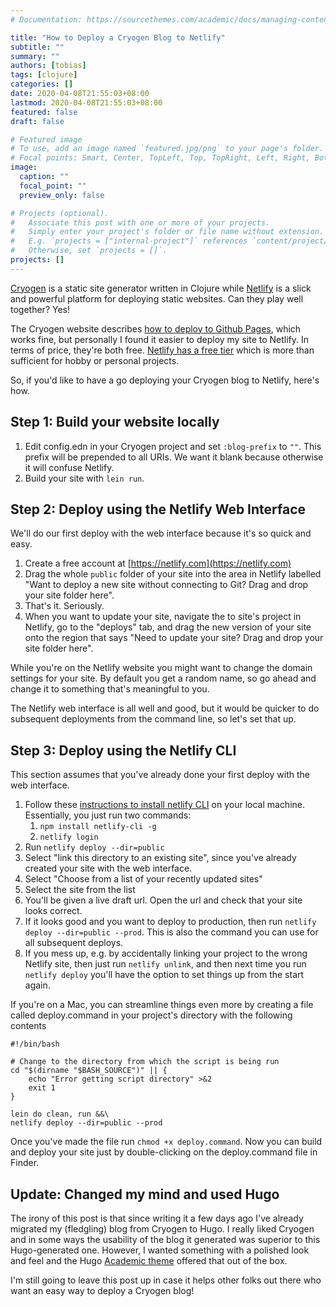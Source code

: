 ```yaml
---
# Documentation: https://sourcethemes.com/academic/docs/managing-content/

title: "How to Deploy a Cryogen Blog to Netlify"
subtitle: ""
summary: ""
authors: [tobias]
tags: [clojure]
categories: []
date: 2020-04-08T21:55:03+08:00
lastmod: 2020-04-08T21:55:03+08:00
featured: false 
draft: false

# Featured image
# To use, add an image named `featured.jpg/png` to your page's folder.
# Focal points: Smart, Center, TopLeft, Top, TopRight, Left, Right, BottomLeft, Bottom, BottomRight.
image:
  caption: ""
  focal_point: ""
  preview_only: false

# Projects (optional).
#   Associate this post with one or more of your projects.
#   Simply enter your project's folder or file name without extension.
#   E.g. `projects = ["internal-project"]` references `content/project/deep-learning/index.md`.
#   Otherwise, set `projects = []`.
projects: []
---
```




[Cryogen](https://cryogenweb.org/) is a static site generator written in Clojure while [Netlify](https://www.netlify.com/) is a slick and powerful platform for deploying static websites. Can they play well together? Yes!

The Cryogen website describes [how to deploy to Github Pages](https://cryogenweb.org/docs/deploying-to-github-pages.html), which works fine, but personally I found it easier to deploy my site to Netlify. In terms of price, they're both free. [Netlify has a free tier](https://www.netlify.com/pricing/) which is more than sufficient for hobby or personal projects.

So, if you'd like to have a go deploying your Cryogen blog to Netlify, here's how. 


## Step 1: Build your website locally



1. Edit config.edn in your Cryogen project and set `:blog-prefix` to `""`. This prefix will be prepended to all URIs. We want it blank because otherwise it will confuse Netlify.
2. Build your site with `lein run`.


## Step 2: Deploy using the Netlify Web Interface

We'll do our first deploy with the web interface because it's so quick and easy. 



1. Create a free account at [https://netlify.com](https://netlify.com) 
2. Drag the whole `public` folder of your site into the area in Netlify labelled "Want to deploy a new site without connecting to Git? Drag and drop your site folder here". 
3. That's it. Seriously.
4. When you want to update your site, navigate the to site's project in Netlify, go to the "deploys" tab, and drag the new version of your site onto the region that says "Need to update your site? Drag and drop your site folder here". 

While you're on the Netlify website you might want to change the domain settings for your site. By default you get a random name, so go ahead and change it to something that's meaningful to you. 

The Netlify web interface is all well and good, but it would be quicker to do subsequent deployments from the command line, so let's set that up.


## Step 3: Deploy using the Netlify CLI

This section assumes that you've already done your first deploy with the web interface. 



1. Follow these [instructions to install netlify CLI](https://docs.netlify.com/cli/get-started/) on your local machine. Essentially, you just run two commands:
    1. `npm install netlify-cli -g`
    2. `netlify login`
2. Run `netlify deploy --dir=public`
3. Select "link this directory to an existing site", since you've already created your site with the web interface.
4. Select "Choose from a list of your recently updated sites"
5. Select the site from the list
6. You'll be given a live draft url. Open the url and check that your site looks correct. 
7. If it looks good and you want to deploy to production, then run `netlify deploy --dir=public --prod`. This is also the command you can use for all subsequent deploys. 
8. If you mess up, e.g. by accidentally linking your project to the wrong Netlify site, then just run `netlify unlink`, and then next time you run `netlify deploy` you'll have the option to set things up from the start again.

If you're on a Mac, you can streamline things even more by creating a file called deploy.command in your project's directory with the following contents


```
#!/bin/bash

# Change to the directory from which the script is being run
cd "$(dirname "$BASH_SOURCE")" || {
    echo "Error getting script directory" >&2
    exit 1
}

lein do clean, run &&\
netlify deploy --dir=public --prod
```


Once you've made the file run `chmod +x deploy.command`. Now you can build and deploy your site just by double-clicking on the deploy.command file in Finder.


## Update: Changed my mind and used Hugo

The irony of this post is that since writing it a few days ago I've already migrated my (fledgling) blog from Cryogen to Hugo. I really liked Cryogen and in some ways the usability of the blog it generated was superior to this Hugo-generated one. However, I wanted something with a polished look and feel and the Hugo [Academic theme](https://sourcethemes.com/academic/) offered that out of the box. 

I'm still going to leave this post up in case it helps other folks out there who want an easy way to deploy a Cryogen blog!


<!-- Docs to Markdown version 1.0β21 -->
